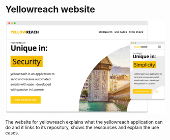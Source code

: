 # Yellowreach website

<img src="public/readme/preview.png" width="700px">

The website for yellowreach explains what the yellowreach application can do and it links to its repository, shows the ressources and explain the use cases.